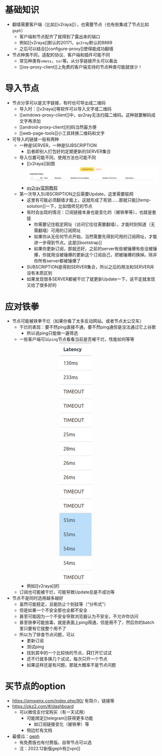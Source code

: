 # 基础知识
- 翻墙需要客户端（比如[[v2raya]]），也需要节点（也有些集成了节点比如`geph`）
  - 客户端和节点配齐了就得到了露出来的端口
  - 例如[[v2raya]]默认的20171，`qv2ray`默认的8889
  - 之后可以结合[[configure-proxy]]使得能成功翻墙
- 节点种类不同，适配的协议、客户端和插件可能不同
  - 常见种类有`vmess`，`ssr`等。从分享链接开头可以看出
  - [[ios-proxy-client]]上免费的客户端支持的节点种类可能就很少！
# 导入节点
- 节点分享可以是文字链接，有时也可导出成二维码
  - 导入时：[[v2raya]]等软件可以导入文字或二维码
  - [[windows-proxy-client]]中，qv2ray无法扫描二维码。这种就要解码成文字再添加
  - [[android-proxy-client]]扫码当然最方便
  - [[web-page-tools]]小工具转换二维码和文字
- 可导入的链接一般有两种
  - 一种是SERVER，一种是SUBSCRIPTION
    - 后者即别人打包好的定期更新的SERVER集合
  - 导入位置可能不同，使用方法也可能不同
    - [[v2raya]]如图![](node.png)
    - [qv2ray官网教程](https://qv2ray.net/lang/zh/getting-started/step3.html#%E8%AE%A2%E9%98%85)
  - 第一次导入SUBSCRIPTION之后需要Update，这里需要联网
    - 这里有可能必须翻墙才能上，这就形成了死锁……那就只能[[temp-solution]]一下，比如借师兄的节点
    - 有时会出现的情况：订阅链接本身也是变化的（被铁拳等），也就是套娃
      - 你需要记住稳定网址（访问它往往需要翻墙），才能时刻知道（无需翻墙）可用的订阅网址
      - 如果你从无任何节点开始，当然需要先得到可用的订阅网址，才能进一步得到节点。这是[[bootstrap]]
      - 如果你更新订阅，那就还好，之前的server有些被锤爆有些没被锤爆，你就用没被锤爆的更新这个订阅自己，把被锤爆的换掉。除非你所有server都被锤爆了
    - SUBSCRIPTION是得到SERVER集合，所以之后的用法和SERVER并没有本质区别
    - 如果发现很多SERVER都被干烂了就更新Update一下，说不定就发现又给了很多好的
# 应对铁拳
- 节点可能被铁拳干烂（如果你看了太多反动网站。或者节点太公交车）
  - 干烂的表现：要不然ping直接不通，要不然ping通但是没法通过它上谷歌
    - 所以说ping只能做一遍筛选
  - 一些客户端可以`ping`节点看看当前是否被干烂，性能如何等等
    - 例如[[v2raya]]的![](test-node.png)
  - 订阅也可能被干烂，可能导致Update总是不成功等
- 节点不是同时选用越多越好
  - 虽然可能稳定，且能防止个别挂等（“分布式”）
  - 但是如果一个不安全那也全都不安全
  - 甚至可能因为一个不安全导致浏览器认为不安全，不允许你访问
  - 甚至铁拳可能放毒，就是表面上ping得通，但是用不了，然后你的batch里只要有它就整个用不了
  - 所以为了排查节点问题，可以
    - 更新订阅
    - 测试ping
    - 找到其中的一个比较快的节点，**只**打开它试试
    - 还不行就多换几个试试，每次只开一个节点
    - 如果这样还是有问题，那就大概率不是节点问题
# 买节点的option
- https://qmxqmx.com/index.php/90/ 有简介，链接等
- https://okz2.com/#/dashboard
  - 可以微信支付宝购买（有一天试用）
    - 可能绑定[[telegram]]获得更多功能
      - 如订阅链接变化（被铁拳）等
    - 侧边栏有文档
- 最傻瓜：[geph](https://geph.io/zhs)
  - 有免费版也有付费版。自带节点可以选
  - 注：2022.12新版geph有[[vpn]]